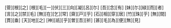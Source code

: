 [菅][根][之] [根][毛][一][伏][三][向][凝][呂][尓] [吾][念][有] [妹][尓][緑][而][者] [言][之][禁][毛] [無][在][乞][常] [齋][戸][乎] [石][相][穿][居] [竹][珠][乎] [無][間][貫][垂] [天][地][之] [神][祇][乎][曽][吾][祈] [甚][毛][為][便][無][見]
